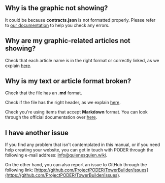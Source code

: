 ## Why is the graphic not showing?

It could be because **contracts.json** is not formatted properly. Please refer to [our documentation](https://towerbuilder.readthedocs.io/en/latest/C1/Seccion3.html#datos-de-contratos) to help you check any errors.

## Why are my graphic-related articles not showing?

Check that each article name is in the right format or correctly linked, as we explain [here](https://towerbuilder.readthedocs.io/en/latest/C1/Seccion4.html#articulos).

## Why is my text or article format broken?

Check that the file has an **.md** format.

Check if the file has the right header, as we explain [here](https://towerbuilder.readthedocs.io/en/latest/C1/Seccion4.html#agregar-un-elemento-del-menu).

Check you're using items that accept **Markdown** format. You can look through the official documentation over [here](https://guides.github.com/features/mastering-markdown/).

## I have another issue

If you find any problem that isn't contemplated in this manual, or if you need help creating your website, you can get in touch with PODER through the following e-mail address: info@quienesquien.wiki.

On the other hand, you can also report an issue to GitHub through the following link: [https://github.com/ProjectPODER/TowerBuilder/issues](https://github.com/ProjectPODER/TowerBuilder/issues).
